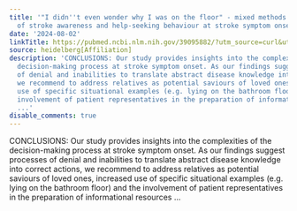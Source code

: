 ```yaml
---
title: '"I didn''t even wonder why I was on the floor" - mixed methods exploration
  of stroke awareness and help-seeking behaviour at stroke symptom onset'
date: '2024-08-02'
linkTitle: https://pubmed.ncbi.nlm.nih.gov/39095882/?utm_source=curl&utm_medium=rss&utm_campaign=pubmed-2&utm_content=1FakS-2QOkCT8HsMOQP1bCRQ4YzyumYOmxmF0moLsQ3dFB1E9V&fc=20220326224207&ff=20240803181444&v=2.18.0.post9+e462414
source: heidelberg[Affiliation]
description: 'CONCLUSIONS: Our study provides insights into the complexities of the
  decision-making process at stroke symptom onset. As our findings suggest processes
  of denial and inabilities to translate abstract disease knowledge into correct actions,
  we recommend to address relatives as potential saviours of loved ones, increased
  use of specific situational examples (e.g. lying on the bathroom floor) and the
  involvement of patient representatives in the preparation of informational resources
  ...'
disable_comments: true
---
```

CONCLUSIONS: Our study provides insights into the complexities of the decision-making process at stroke symptom onset. As our findings suggest processes of denial and inabilities to translate abstract disease knowledge into correct actions, we recommend to address relatives as potential saviours of loved ones, increased use of specific situational examples (e.g. lying on the bathroom floor) and the involvement of patient representatives in the preparation of informational resources ...